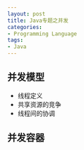 ```yaml
---
layout: post
title: Java专题之并发
categories:
- Programming Language
tags:
- Java
---
```


## 并发模型
- 线程定义
- 共享资源的竞争
- 线程间的协调

## 并发容器